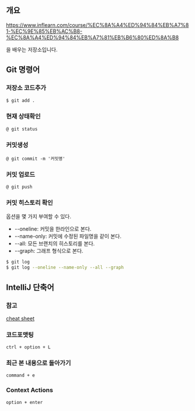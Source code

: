 ## 개요

https://www.inflearn.com/course/%EC%8A%A4%ED%94%84%EB%A7%81-%EC%9E%85%EB%AC%B8-%EC%8A%A4%ED%94%84%EB%A7%81%EB%B6%80%ED%8A%B8

을 배우는 저장소입니다.

## Git 명령어

### 저장소 코드추가

```bash
$ git add .
```

### 현재 상태확인

```bash
@ git status
```

### 커밋생성
```
@ git commit -m '커밋명'
```

### 커밋 업로드
```
@ git push 
```

### 커밋 히스토리 확인

옵션을 몇 가지 부여할 수 있다.

- --oneline: 커밋을 한라인으로 본다.
- --name-only: 커밋에 수정된 파일명을 같이 본다.
- --all: 모든 브랜치의 히스토리를 본다.
- --graph: 그래프 형식으로 본다.

```bash
$ git log
$ git log --oneline --name-only --all --graph
```


## IntelliJ 단축어

### 참고
[cheat sheet](https://www.jetbrains.com/help/idea/mastering-keyboard-shortcuts.html)

### 코드포맷팅
```
ctrl + option + L
```

### 최근 본 내용으로 돌아가기
```
command + e
```

### Context Actions
```
option + enter
```

